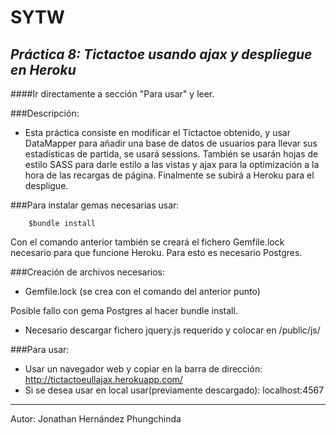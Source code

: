 **SYTW**
========
*Práctica 8: Tictactoe usando ajax y despliegue en Heroku*
---------------------------------------------

####Ir directamente a sección "Para usar" y leer.

###Descripción:

- Esta práctica consiste en modificar el Tictactoe obtenido, y usar DataMapper para añadir una base de datos de usuarios para llevar sus estadísticas de partida, se usará sessions. También se usarán hojas de estilo SASS para darle estilo a las vistas y ajax para la optimización a la hora de las recargas de página. Finalmente se subirá a Heroku para el despligue.

###Para instalar gemas necesarias usar:
		
		$bundle install

Con el comando anterior también se creará el fichero Gemfile.lock necesario para que funcione Heroku. Para esto es necesario Postgres.

###Creación de archivos necesarios:

- Gemfile.lock (se crea con el comando del anterior punto)

Posible fallo con gema Postgres al hacer bundle install.

- Necesario descargar fichero jquery.js requerido y colocar en /public/js/

###Para usar:

- Usar un navegador web y copiar en la barra de dirección:
		http://tictactoeullajax.herokuapp.com/
- Si se desea usar en local usar(previamente descargado):
		localhost:4567
		
--------------------------------------------------

Autor: Jonathan Hernández Phungchinda
